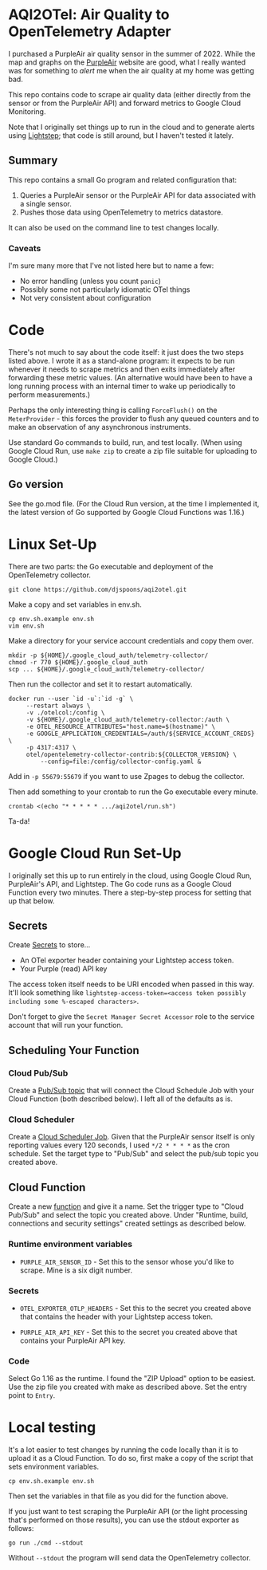 
# AQI2OTel: Air Quality to OpenTelemetry Adapter

I purchased a PurpleAir air quality sensor in the summer of 2022. While the
map and graphs on the [PurpleAir](https://purpleair.com) website are good,
what I really wanted was for something to _alert_ me when the air quality at
my home was getting bad.

This repo contains code to scrape air quality data (either directly from the
sensor or from the PurpleAir API) and forward metrics to Google Cloud
Monitoring.

Note that I originally set things up to run in the cloud and to generate
alerts using [Lightstep](https://lightstep.com); that code is still around,
but I haven't tested it lately.

## Summary

This repo contains a small Go program and related configuration that:

1. Queries a PurpleAir sensor or the PurpleAir API for data associated
   with a single sensor.
2. Pushes those data using OpenTelemetry to metrics datastore.

It can also be used on the command line to test changes locally.

### Caveats

I'm sure many more that I've not listed here but to name a few:

- No error handling (unless you count `panic`)
- Possibly some not particularly idiomatic OTel things
- Not very consistent about configuration

# Code

There's not much to say about the code itself: it just does the two steps
listed above. I wrote it as a stand-alone program: it expects to be run
whenever it needs to scrape metrics and then exits immediately after
forwarding these metric values. (An alternative would have been to have
a long running process with an internal timer to wake up periodically
to perform measurements.)

Perhaps the only interesting thing is calling `ForceFlush()` on the
`MeterProvider` - this forces the provider to flush any queued counters and
to make an observation of any asynchronous instruments.

Use standard Go commands to build, run, and test locally. (When using Google
Cloud Run, use `make zip` to create a zip file suitable for uploading to
Google Cloud.)

## Go version

See the go.mod file. (For the Cloud Run version, at the time I implemented it,
the latest version of Go supported by Google Cloud Functions was 1.16.)

# Linux Set-Up

There are two parts: the Go executable and deployment of the OpenTelemetry
collector.

    git clone https://github.com/djspoons/aqi2otel.git

Make a copy and set variables in env.sh.

    cp env.sh.example env.sh
    vim env.sh

Make a directory for your service account credentials and copy them over.

    mkdir -p ${HOME}/.google_cloud_auth/telemetry-collector/
    chmod -r 770 ${HOME}/.google_cloud_auth
    scp ... ${HOME}/.google_cloud_auth/telemetry-collector/

Then run the collector and set it to restart automatically.

    docker run --user `id -u`:`id -g` \
         --restart always \
         -v ./otelcol:/config \
         -v ${HOME}/.google_cloud_auth/telemetry-collector:/auth \
         -e OTEL_RESOURCE_ATTRIBUTES="host.name=$(hostname)" \
         -e GOOGLE_APPLICATION_CREDENTIALS=/auth/${SERVICE_ACCOUNT_CREDS} \
         -p 4317:4317 \
         otel/opentelemetry-collector-contrib:${COLLECTOR_VERSION} \
             --config=file:/config/collector-config.yaml &

Add in `-p 55679:55679` if you want to use Zpages to debug the collector.

Then add something to your crontab to run the Go executable every minute.

    crontab <(echo "* * * * * .../aqi2otel/run.sh")

Ta-da!

# Google Cloud Run Set-Up

I originally set this up to run entirely in the cloud, using Google Cloud Run,
PurpleAir's API, and Lightstep. The Go code runs as a Google Cloud Function
every two minutes. There a step-by-step process for setting that up that below.

## Secrets

Create [Secrets](https://console.cloud.google.com/security/secret-manager) to store...

- An OTel exporter header containing your Lightstep access token.
- Your Purple (read) API key

The access token itself needs to be URI encoded when passed in this way. It'll
look something like `lightstep-access-token=<access token possibly including
some %-escaped characters>`.

Don't forget to give the `Secret Manager Secret Accessor` role to the service
account that will run your function.

## Scheduling Your Function

### Cloud Pub/Sub

Create a [Pub/Sub
topic](https://console.cloud.google.com/cloudpubsub/topic/list) that will
connect the Cloud Schedule Job with your Cloud Function (both described
below). I left all of the defaults as is.

### Cloud Scheduler

Create a [Cloud Scheduler
Job](https://console.cloud.google.com/cloudscheduler). Given that the
PurpleAir sensor itself is only reporting values every 120 seconds, I used
`*/2 * * * *` as the cron schedule. Set the target type to "Pub/Sub" and
select the pub/sub topic you created above.

## Cloud Function

Create a new [function](https://console.cloud.google.com/functions) and give
it a name. Set the trigger type to "Cloud Pub/Sub" and select the topic you
created above. Under "Runtime, build, connections and security settings"
created settings as described below.

### Runtime environment variables

- `PURPLE_AIR_SENSOR_ID` - Set this to the sensor whose you'd like to
  scrape. Mine is a six digit number.

### Secrets

- `OTEL_EXPORTER_OTLP_HEADERS` - Set this to the secret you created above
  that contains the header with your Lightstep access token.

- `PURPLE_AIR_API_KEY` - Set this to the secret you created above that
  contains your PurpleAir API key.
  
### Code

Select Go 1.16 as the runtime. I found the "ZIP Upload" option to be
easiest. Use the zip file you created with make as described above. Set the
entry point to `Entry`.

# Local testing

It's a lot easier to test changes by running the code locally than it is to
upload it as a Cloud Function. To do so, first make a copy of the script that
sets environment variables.

    cp env.sh.example env.sh

Then set the variables in that file as you did for the function above.

If you just want to test scraping the PurpleAir API (or the light processing
that's performed on those results), you can use the stdout exporter as
follows:

    go run ./cmd --stdout

Without `--stdout` the program will send data the OpenTelemetry collector.
